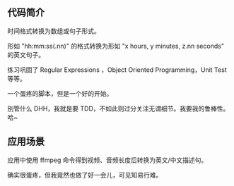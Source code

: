 ## 代码简介

时间格式转换为数组或句子形式。

形如 "hh:mm:ss(.nn)" 的格式转换为形如 "x hours, y minutes, z.nn seconds" 的英文句子。

练习巩固了 Regular Expressions ，Object Oriented Programming，Unit Test 等等。

一个蛋疼的脚本，但是一个好的开始。

别管什么 DHH，我就是要 TDD，不如此则过分关注无谓细节。我要我的鲁棒性。哈~

## 应用场景

应用中使用 ffmpeg 命令得到视频、音频长度后转换为英文/中文描述句。

确实很蛋疼，但我竟然也做了好一会儿，可见知易行难。
